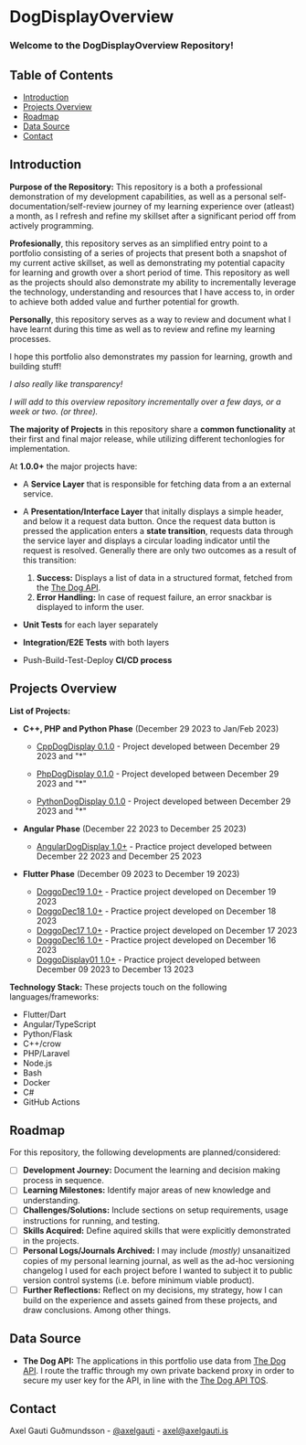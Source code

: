 # DogDisplayOverview

### **Welcome to the DogDisplayOverview Repository!**

## Table of Contents
- [Introduction](#introduction)
- [Projects Overview](#projects-overview)
- [Roadmap](#roadmap)
- [Data Source](#data-source)
- [Contact](#contact)

## Introduction

**Purpose of the Repository:** This repository is a both a professional demonstration of my development capabilities, as well as a personal self-documentation/self-review journey of my learning experience over (atleast) a month, as I refresh and refine my skillset after a significant period off from actively programming.

**Profesionally**, this repository serves as an simplified entry point to a portfolio consisting of a series of projects that present both a snapshot of my current active skillset, as well as demonstrating my potential capacity for learning and growth over a short period of time. This repository as well as the projects should also demonstrate my ability to incrementally leverage the technology, understanding and resources that I have access to, in order to achieve both added value and further potential for growth.

**Personally**, this repository serves as a way to review and document what I have learnt during this time as well as to review and refine my learning processes.

I hope this portfolio also demonstrates my passion for learning, growth and building stuff!

*I also really like transparency!*

*I will add to this overview repository incrementally over a few days, or a week or two. (or three).*


**The majority of Projects** in this repository share a **common functionality** at their first and final major release, while utilizing different techonlogies for implementation.

At **1.0.0+** the major projects have:
- A **Service Layer** that is responsible for fetching data from a an external service.
- A **Presentation/Interface Layer** that initally displays a simple header, and below it a request data button. Once the request data button is pressed the application enters a **state transition**, requests data through the service layer and displays a circular loading indicator until the request is resolved. Generally there are only two outcomes as a result of this transition:
    1. **Success:** Displays a list of data in a structured format, fetched from the [The Dog API](https://www.thedogapi.com).
    2. **Error Handling:** In case of request failure, an error snackbar is displayed to inform the user.

- **Unit Tests** for each layer separately
- **Integration/E2E Tests** with both layers
- Push-Build-Test-Deploy **CI/CD process**

## Projects Overview

**List of Projects:** 

 - **C++, PHP and Python Phase** (December 29 2023 to Jan/Feb 2023)
    - [CppDogDisplay 0.1.0](https://github.com/mittons/CppDogDisplay) - Project developed between December 29 2023 and "*"

    - [PhpDogDisplay 0.1.0](https://github.com/mittons/PhpDogDisplay) - Project developed between December 29 2023 and "*"

    - [PythonDogDisplay 0.1.0](https://github.com/mittons/PythonDogDisplay) - Project developed between December 29 2023 and "*"


 - **Angular Phase** (December 22 2023 to December 25 2023)
    - [AngularDogDisplay 1.0+](https://github.com/mittons/AngularDogDisplay01) - Practice project developed between December 22 2023 and December 25 2023

 - **Flutter Phase** (December 09 2023 to December 19 2023)
    - [DoggoDec19 1.0+](https://github.com/mittons/doggoDec19) - Practice project developed on December 19 2023
    - [DoggoDec18 1.0+](https://github.com/mittons/doggoDec18) - Practice project developed on December 18 2023
    - [DoggoDec17 1.0+](https://github.com/mittons/doggoDec17) - Practice project developed on December 17 2023
    - [DoggoDec16 1.0+](https://github.com/mittons/doggoDec16) - Practice project developed on December 16 2023
    - [DoggoDisplay01 1.0+](https://github.com/mittons/doggoDisplay01) - Practice project developed between December 09 2023 to December 13 2023

**Technology Stack:** These projects touch on the following languages/frameworks: 
- Flutter/Dart
- Angular/TypeScript
- Python/Flask
- C++/crow
- PHP/Laravel
- Node.js
- Bash
- Docker
- C#
- GitHub Actions

## Roadmap

For this repository, the following developments are planned/considered:

- [ ] **Development Journey:** Document the learning and decision making process in sequence.
- [ ] **Learning Milestones:** Identify major areas of new knowledge and understanding.
- [ ] **Challenges/Solutions:** Include sections on setup requirements, usage instructions for running, and testing.
- [ ] **Skills Acquired:** Define aquired skills that were explicitly demonstrated in the projects.
- [ ] **Personal Logs/Journals Archived:** I may include *(mostly)* unsanaitized copies of my personal learning journal, as well as the ad-hoc versioning changelog I used for each project before I wanted to subject it to public version control systems (i.e. before minimum viable product).
- [ ] **Further Reflections:** Reflect on my decisions, my strategy, how I can build on the experience and assets gained from these projects, and draw conclusions. Among other things.  

## Data Source

- **The Dog API:** The applications in this portfolio use data from [The Dog API](https://www.thedogapi.com). I route the traffic through my own private backend proxy in order to secure my user key for the API, in line with the [The Dog API TOS](https://thedogapi.com/terms).

## Contact

Axel Gauti Guðmundsson - [@axelgauti](https://twitter.com/axelgauti) - axel@axelgauti.is